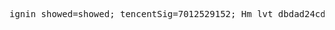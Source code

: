 <pre>
ignin_showed=showed; tencentSig=7012529152; Hm_lvt_dbdad24cd7b6d0a7e89812352209aabe=1453530945; Hm_lpvt_dbdad24cd7b6d0a7e89812352209aabe=1453530949; PIDDKC884856=2016012314354722642399; VPSDKC884856=1; FVTDKC884856=635891565492108519; LVTDKC884856=635891565492108519; VTSDKC884856=1; MSTSDKC884856=0; SIDDKC884856=4c39ba461225401591372c430f896d61; HBCDKC884856=%7B%22Ticks%22%3A%22635891579614789287%22%2C%22haschat%22%3Afalse%2C%22vstatus%22%3A1%2C%22startkind%22%3A1%2C%22lroid%22%3A%22%22%2C%22oname%22%3A%22%22%2C%22Result%22%3A%22%22%2C%22cos%22%3A%22%22%2C%22pc%22%3A%22cdbfe3608fa84dd3a79a155f0aeaed15%22%7D; ECS_NID=0000000000006a47035e23739eabb0ae39bc9591b0bcdf1eb3
</pre>